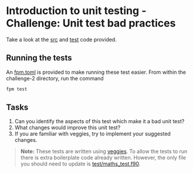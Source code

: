 # Introduction to unit testing - Challenge: Unit test bad practices

Take a look at the [src](./src/maths.f90) and [test](./test/maths_test.f90) code provided. 

## Running the tests

An [fpm.toml](./fpm.toml) is provided to make running these test easier. From within the challenge-2 directory, run the command

```sh
fpm test
```

## Tasks

1. Can you identify the aspects of this test which make it a bad unit test?
2. What changes would improve this unit test?
3. If you are familiar with veggies, try to implement your suggested changes.

> **Note:** These tests are written using [veggies](https://gitlab.com/everythingfunctional/veggies). To allow the
> tests to run there is extra boilerplate code already written. However, the only file you should need to update is
> [test/maths_test.f90](./test/maths_test.f90).
